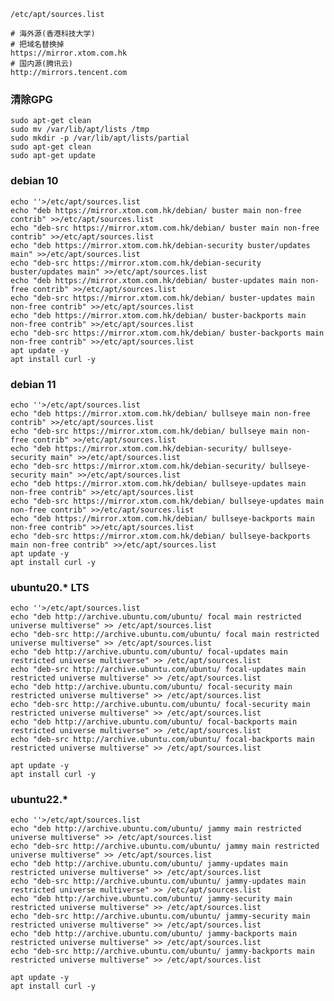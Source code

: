 ```/etc/apt/sources.list```
```
# 海外源(香港科技大学)
# 把域名替换掉
https://mirror.xtom.com.hk
# 国内源(腾讯云)
http://mirrors.tencent.com
```
### 清除GPG
```
sudo apt-get clean
sudo mv /var/lib/apt/lists /tmp
sudo mkdir -p /var/lib/apt/lists/partial
sudo apt-get clean
sudo apt-get update
```

### debian 10
```
echo ''>/etc/apt/sources.list
echo "deb https://mirror.xtom.com.hk/debian/ buster main non-free contrib" >>/etc/apt/sources.list
echo "deb-src https://mirror.xtom.com.hk/debian/ buster main non-free contrib" >>/etc/apt/sources.list
echo "deb https://mirror.xtom.com.hk/debian-security buster/updates main" >>/etc/apt/sources.list
echo "deb-src https://mirror.xtom.com.hk/debian-security buster/updates main" >>/etc/apt/sources.list
echo "deb https://mirror.xtom.com.hk/debian/ buster-updates main non-free contrib" >>/etc/apt/sources.list
echo "deb-src https://mirror.xtom.com.hk/debian/ buster-updates main non-free contrib" >>/etc/apt/sources.list
echo "deb https://mirror.xtom.com.hk/debian/ buster-backports main non-free contrib" >>/etc/apt/sources.list
echo "deb-src https://mirror.xtom.com.hk/debian/ buster-backports main non-free contrib" >>/etc/apt/sources.list
apt update -y 
apt install curl -y 
```

### debian 11
```
echo ''>/etc/apt/sources.list
echo "deb https://mirror.xtom.com.hk/debian/ bullseye main non-free contrib" >>/etc/apt/sources.list
echo "deb-src https://mirror.xtom.com.hk/debian/ bullseye main non-free contrib" >>/etc/apt/sources.list
echo "deb https://mirror.xtom.com.hk/debian-security/ bullseye-security main" >>/etc/apt/sources.list
echo "deb-src https://mirror.xtom.com.hk/debian-security/ bullseye-security main" >>/etc/apt/sources.list
echo "deb https://mirror.xtom.com.hk/debian/ bullseye-updates main non-free contrib" >>/etc/apt/sources.list
echo "deb-src https://mirror.xtom.com.hk/debian/ bullseye-updates main non-free contrib" >>/etc/apt/sources.list
echo "deb https://mirror.xtom.com.hk/debian/ bullseye-backports main non-free contrib" >>/etc/apt/sources.list
echo "deb-src https://mirror.xtom.com.hk/debian/ bullseye-backports main non-free contrib" >>/etc/apt/sources.list
apt update -y 
apt install curl -y 
```

### ubuntu20.* LTS
```
echo ''>/etc/apt/sources.list
echo "deb http://archive.ubuntu.com/ubuntu/ focal main restricted universe multiverse" >> /etc/apt/sources.list
echo "deb-src http://archive.ubuntu.com/ubuntu/ focal main restricted universe multiverse" >> /etc/apt/sources.list
echo "deb http://archive.ubuntu.com/ubuntu/ focal-updates main restricted universe multiverse" >> /etc/apt/sources.list
echo "deb-src http://archive.ubuntu.com/ubuntu/ focal-updates main restricted universe multiverse" >> /etc/apt/sources.list
echo "deb http://archive.ubuntu.com/ubuntu/ focal-security main restricted universe multiverse" >> /etc/apt/sources.list
echo "deb-src http://archive.ubuntu.com/ubuntu/ focal-security main restricted universe multiverse" >> /etc/apt/sources.list
echo "deb http://archive.ubuntu.com/ubuntu/ focal-backports main restricted universe multiverse" >> /etc/apt/sources.list
echo "deb-src http://archive.ubuntu.com/ubuntu/ focal-backports main restricted universe multiverse" >> /etc/apt/sources.list

apt update -y 
apt install curl -y 
```

### ubuntu22.*
```
echo ''>/etc/apt/sources.list
echo "deb http://archive.ubuntu.com/ubuntu/ jammy main restricted universe multiverse" >> /etc/apt/sources.list
echo "deb-src http://archive.ubuntu.com/ubuntu/ jammy main restricted universe multiverse" >> /etc/apt/sources.list
echo "deb http://archive.ubuntu.com/ubuntu/ jammy-updates main restricted universe multiverse" >> /etc/apt/sources.list
echo "deb-src http://archive.ubuntu.com/ubuntu/ jammy-updates main restricted universe multiverse" >> /etc/apt/sources.list
echo "deb http://archive.ubuntu.com/ubuntu/ jammy-security main restricted universe multiverse" >> /etc/apt/sources.list
echo "deb-src http://archive.ubuntu.com/ubuntu/ jammy-security main restricted universe multiverse" >> /etc/apt/sources.list
echo "deb http://archive.ubuntu.com/ubuntu/ jammy-backports main restricted universe multiverse" >> /etc/apt/sources.list
echo "deb-src http://archive.ubuntu.com/ubuntu/ jammy-backports main restricted universe multiverse" >> /etc/apt/sources.list

apt update -y 
apt install curl -y 
```
